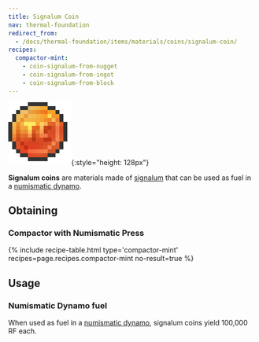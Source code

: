 ```yaml
---
title: Signalum Coin
nav: thermal-foundation
redirect_from:
  - /docs/thermal-foundation/items/materials/coins/signalum-coin/
recipes:
  compactor-mint:
    - coin-signalum-from-nugget
    - coin-signalum-from-ingot
    - coin-signalum-from-block
---
```


![Signalum coin](/assets/images/thermal-foundation/coin-signalum.png){:style="height: 128px"}


**Signalum coins** are materials made of [signalum](/docs/signalum-ingot/) that
can be used as fuel in a [numismatic dynamo](/docs/numismatic-dynamo/).


Obtaining
---------

### Compactor with Numismatic Press
{% include recipe-table.html type='compactor-mint' recipes=page.recipes.compactor-mint no-result=true %}


Usage
-----

### Numismatic Dynamo fuel
When used as fuel in a [numismatic dynamo](/docs/numismatic-dynamo/), signalum
coins yield 100,000 RF each.
